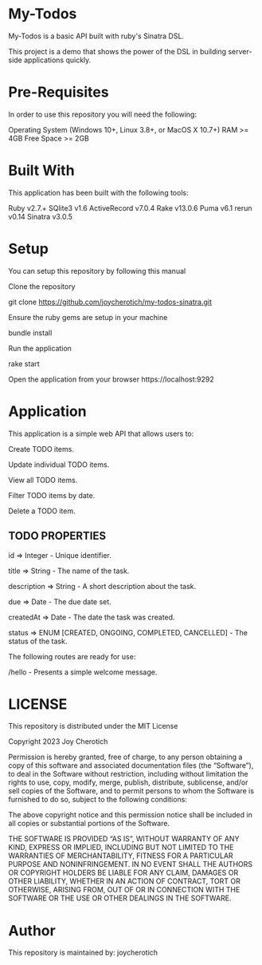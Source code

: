 # My-Todos
My-Todos is a basic API built with ruby's Sinatra DSL.

This project is a demo that shows the power of the DSL in building server-side applications quickly.

# Pre-Requisites
In order to use this repository you will need the following:

Operating System (Windows 10+, Linux 3.8+, or MacOS X 10.7+)
RAM >= 4GB
Free Space >= 2GB
# Built With
This application has been built with the following tools:

Ruby v2.7.+
SQlite3 v1.6
ActiveRecord v7.0.4
Rake v13.0.6
Puma v6.1
rerun v0.14
Sinatra v3.0.5
# Setup
You can setup this repository by following this manual

Clone the repository

git clone https://github.com/joycherotich/my-todos-sinatra.git

Ensure the ruby gems are setup in your machine

bundle install

Run the application

rake start

Open the application from your browser
https://localhost:9292

# Application
This application is a simple web API that allows users to:

Create TODO items.

Update individual TODO items.

View all TODO items.

Filter TODO items by date.

Delete a TODO item.

 ## TODO PROPERTIES
id => Integer - Unique identifier.

title => String - The name of the task.

description => String - A short description about the task.

due => Date - The due date set.

createdAt => Date - The date the task was created.

status => ENUM [CREATED, ONGOING, COMPLETED, CANCELLED] - The status of the task.

The following routes are ready for use:

/hello - Presents a simple welcome message.

# LICENSE
This repository is distributed under the MIT License

Copyright 2023 Joy Cherotich

Permission is hereby granted, free of charge, to any person obtaining a copy of this software and associated documentation files (the “Software”), 
to deal in the Software without restriction, including without limitation the rights to use, copy, modify, merge, publish, distribute, sublicense, and/or sell copies of the Software, 
and to permit persons to whom the Software is furnished to do so, subject to the following conditions:

The above copyright notice and this permission notice shall be included in all copies or substantial portions of the Software.

THE SOFTWARE IS PROVIDED “AS IS”, WITHOUT WARRANTY OF ANY KIND, EXPRESS OR IMPLIED, INCLUDING BUT NOT LIMITED TO THE WARRANTIES OF MERCHANTABILITY, FITNESS FOR A PARTICULAR PURPOSE AND NONINFRINGEMENT. 
IN NO EVENT SHALL THE AUTHORS OR COPYRIGHT HOLDERS BE LIABLE FOR ANY CLAIM, DAMAGES OR OTHER LIABILITY, WHETHER IN AN ACTION OF CONTRACT, TORT OR OTHERWISE, ARISING FROM, OUT OF OR IN CONNECTION WITH THE SOFTWARE OR THE USE OR OTHER DEALINGS IN THE SOFTWARE.

# Author
This repository is maintained by:
joycherotich